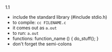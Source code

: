 1.1
- include the standard library (#include stdio.h)
- to compile: `cc FILENAME.c`
- it comes out as `a.out`
- to run: `a.out`
- functions:
	function_name ()
	{
		do_stuff();
	}
- don't forget the semi-colons
	